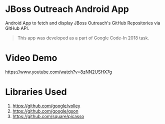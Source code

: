 # JBoss Outreach Android App
Android App to fetch and display JBoss Outreach's GitHub Repositories via GitHub API.
> This app was developed as a part of Google Code-In 2018 task.

# Video Demo
https://www.youtube.com/watch?v=8zNN2USHX7g

# Libraries Used
1. https://github.com/google/volley
2. https://github.com/google/gson
3. https://github.com/square/picasso

